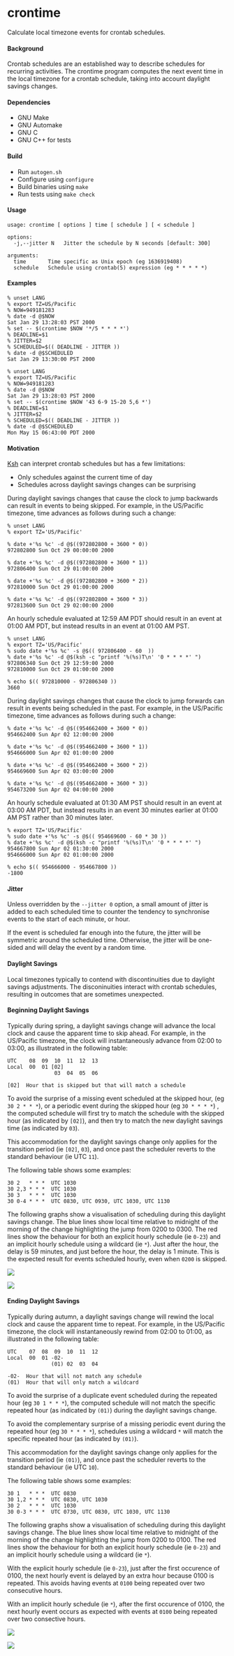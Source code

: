 crontime
========

Calculate local timezone events for crontab schedules.

#### Background

Crontab schedules are an established way to describe schedules
for recurring activities. The crontime program computes the
next event time in the local timezone for a crontab schedule,
taking into account daylight savings changes.

#### Dependencies

* GNU Make
* GNU Automake
* GNU C
* GNU C++ for tests

#### Build

* Run `autogen.sh`
* Configure using `configure`
* Build binaries using `make`
* Run tests using `make check`

#### Usage

```
usage: crontime [ options ] time [ schedule ] [ < schedule ]

options:
  -j,--jitter N   Jitter the schedule by N seconds [default: 300]

arguments:
  time       Time specific as Unix epoch (eg 1636919408)
  schedule   Schedule using crontab(5) expression (eg * * * * *)
```

#### Examples

```
% unset LANG
% export TZ=US/Pacific
% NOW=949181283
% date -d @$NOW
Sat Jan 29 13:28:03 PST 2000
% set -- $(crontime $NOW '*/5 * * * *')
% DEADLINE=$1
% JITTER=$2
% SCHEDULED=$(( DEADLINE - JITTER ))
% date -d @$SCHEDULED
Sat Jan 29 13:30:00 PST 2000
```

```
% unset LANG
% export TZ=US/Pacific
% NOW=949181283
% date -d @$NOW
Sat Jan 29 13:28:03 PST 2000
% set -- $(crontime $NOW '43 6-9 15-20 5,6 *')
% DEADLINE=$1
% JITTER=$2
% SCHEDULED=$(( DEADLINE - JITTER ))
% date -d @$SCHEDULED
Mon May 15 06:43:00 PDT 2000
```

#### Motivation

[Ksh](https://github.com/ksh93/ksh/blob/master/src/lib/libast/tm/tmxdate.c#L521)
can interpret crontab schedules but has a few limitations:
* Only schedules against the current time of day
* Schedules across daylight savings changes can be surprising

During daylight savings changes that cause the clock
to jump backwards can result in events to being
skipped. For example, in the US/Pacific timezone,
time advances as follows during such a change:

```
% unset LANG
% export TZ='US/Pacific'

% date +'%s %c' -d @$((972802800 + 3600 * 0))
972802800 Sun Oct 29 00:00:00 2000

% date +'%s %c' -d @$((972802800 + 3600 * 1))
972806400 Sun Oct 29 01:00:00 2000

% date +'%s %c' -d @$((972802800 + 3600 * 2))
972810000 Sun Oct 29 01:00:00 2000

% date +'%s %c' -d @$((972802800 + 3600 * 3))
972813600 Sun Oct 29 02:00:00 2000
```

An hourly schedule evaluated at 12:59 AM PDT should
result in an event at 01:00 AM PDT, but instead
results in an event at 01:00 AM PST.

```
% unset LANG
% export TZ='US/Pacific'
% sudo date +'%s %c' -s @$(( 972806400 - 60  ))
% date +'%s %c' -d @$(ksh -c "printf '%(%s)T\n' '0 * * * *' ")
972806340 Sun Oct 29 12:59:00 2000
972810000 Sun Oct 29 01:00:00 2000

% echo $(( 972810000 - 972806340 ))
3660

```

During daylight savings changes that cause the clock to
jump forwards can result in events being scheduled in the past.
For example, in the US/Pacific timezone, time advances
as follows during such a change:

```
% date +'%s %c' -d @$((954662400 + 3600 * 0))
954662400 Sun Apr 02 12:00:00 2000

% date +'%s %c' -d @$((954662400 + 3600 * 1))
954666000 Sun Apr 02 01:00:00 2000

% date +'%s %c' -d @$((954662400 + 3600 * 2))
954669600 Sun Apr 02 03:00:00 2000

% date +'%s %c' -d @$((954662400 + 3600 * 3))
954673200 Sun Apr 02 04:00:00 2000
```

An hourly schedule evaluated at 01:30 AM PST should
result in an event at 03:00 AM PDT, but instead
results in an event 30 minutes earlier at 01:00 AM PST
rather than 30 minutes later.

```
% export TZ='US/Pacific'
% sudo date +'%s %c' -s @$(( 954669600 - 60 * 30 ))
% date +'%s %c' -d @$(ksh -c "printf '%(%s)T\n' '0 * * * *' ")
954667800 Sun Apr 02 01:30:00 2000
954666000 Sun Apr 02 01:00:00 2000

% echo $(( 954666000 - 954667800 ))
-1800
```

#### Jitter

Unless overridden by the `--jitter 0` option, a small amount of jitter
is added to each scheduled time to counter the tendency to synchronise
events to the start of each minute, or hour.

If the event is scheduled far enough into the future, the jitter will
be symmetric around the scheduled time. Otherwise, the jitter will
be one-sided and will delay the event by a random time.

#### Daylight Savings

Local timezones typically to contend with discontinuities due to daylight
savings adjustments. The disconinuities interact with crontab schedules,
resulting in outcomes that are sometimes unexpected.

#### Beginning Daylight Savings

Typically during spring, a daylight savings change will advance the local
clock and cause the apparent time to skip ahead. For example, in the
US/Pacific timezone, the clock will instantaneously advance from 02:00
to 03:00, as illustrated in the following table:

```
UTC    08  09  10  11  12  13
Local  00  01 [02]
               03  04  05  06

[02]  Hour that is skipped but that will match a schedule
```

To avoid the surprise of a missing event scheduled at the skipped hour,
(eg `30 2 * * *`), or a periodic event during the skipped hour
(eg `30 * * * *`) , the computed schedule will first try to match the
schedule with the skipped hour (as indicated by `[02]`), and then try to
match the new daylight savings time (as indicated by `03`).

This accommodation for the daylight savings change only applies for
the transition period (ie `[02]`, `03`), and once past the scheduler
reverts to the standard behaviour (ie UTC `11`).

The following table shows some examples:

```
30 2   * * *  UTC 1030
30 2,3 * * *  UTC 1030
30 3   * * *  UTC 1030
30 0-4 * * *  UTC 0830, UTC 0930, UTC 1030, UTC 1130
```

The following graphs show a visualisation of scheduling during this
daylight savings change. The blue lines show local time relative to
midnight of the morning of the change highlighting the jump from 0200
to 0300. The red lines show the behaviour for both an explicit hourly
schedule (ie `0-23`) and an implicit hourly schedule using a wildcard
(ie `*`). Just after the hour, the delay is 59 minutes, and just before
the hour, the delay is 1 minute. This is the expected result for events
scheduled hourly, even when `0200` is skipped.

![](https://github.com/earlchew/crontime/blob/main/Spring-DST-0-23.png)

![](https://github.com/earlchew/crontime/blob/main/Spring-DST-Wildcard.png)


#### Ending Daylight Savings

Typically during autumn, a daylight savings change will rewind the local
clock and cause the apparent time to repeat. For example, in the
US/Pacific timezone, the clock will instantaneously rewind from 02:00
to 01:00, as illustrated in the following table:

```
UTC    07  08  09  10  11  12
Local  00  01 -02-
              (01) 02  03  04

-02-  Hour that will not match any schedule
(01)  Hour that will only match a wildcard
```

To avoid the surprise of a duplicate event scheduled during the repeated hour
(eg `30 1 * * *`), the computed schedule will not match the specific
repeated hour (as indicated by `(01)`) during the daylight savings change.

To avoid the complementary surprise of a missing periodic event during
the repeated hour (eg `30 * * * *`), schedules using a wildcard `*` will
match the specific repeated hour (as indicated by `(01)`).

This accommodation for the daylight savings change only applies for
the transition period (ie `(01)`), and once past the scheduler
reverts to the standard behaviour (ie UTC `10`).

The following table shows some examples:

```
30 1   * * *  UTC 0830
30 1,2 * * *  UTC 0830, UTC 1030
30 2   * * *  UTC 1030
30 0-3 * * *  UTC 0730, UTC 0830, UTC 1030, UTC 1130
```

The following graphs show a visualisation of scheduling during this
daylight savings change. The blue lines show local time relative to
midnight of the morning of the change highlighting the jump from 0200
to 0100. The red lines show the behaviour for both an explicit hourly
schedule (ie `0-23`) and an implicit hourly schedule using a wildcard
(ie `*`).

With the explicit hourly schedule (ie `0-23`), just after the first
occurence of 0100, the next hourly event is delayed by an extra hour
because 0100 is repeated. This avoids having events at `0100` being
repeated over two consecutive hours.

With an implicit hourly schedule (ie `*`), after the first occurence
of 0100, the next hourly event occurs as expected with events at `0100`
being repeated over two consective hours.

![](https://github.com/earlchew/crontime/blob/main/Autumn-DST-0-23.png)

![](https://github.com/earlchew/crontime/blob/main/Autumn-DST-Wildcard.png)
